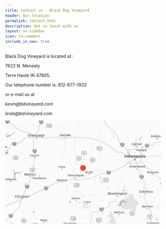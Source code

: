 ```yaml
---
title: Contact us - Black Dog Vineyard
header: Our location
permalink: contact.html
description: Get in touch with us
layout: no-sidebar
icon: fa-comment
include_in_nav: true
---
```

Black Dog Vineyard is located at :

7622 N. Meneely

Terre Haute IN 47805.

Our telephone number is: 812-877-1933

or e-mail us at 

_kevin@bdvineyard.com_

_linda@bdvineyard.com_

![](/images/blackdog_vineyard_location.png)
